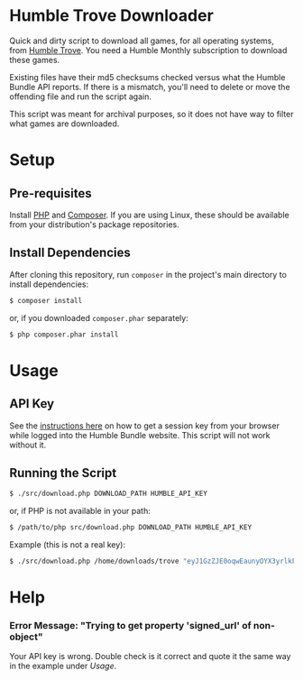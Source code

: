# Humble Trove Downloader

Quick and dirty script to download all games, for all operating
systems, from [Humble Trove](https://www.humblebundle.com/monthly/trove). You
need a Humble Monthly subscription to download these games.

Existing files have their md5 checksums checked versus what the Humble Bundle API
reports. If there is a mismatch, you'll need to delete or move the offending
file and run the script again.

This script was meant for archival purposes, so it does not have way to filter
what games are downloaded.

# Setup

## Pre-requisites

Install [PHP](https://www.php.net/) and [Composer](https://getcomposer.org/). If
you are using Linux, these should be available from your distribution's package
repositories.

## Install Dependencies

After cloning this repository, run `composer` in the project's main directory
 to install dependencies:

```bash
$ composer install
```

or, if you downloaded `composer.phar` separately:

```bash
$ php composer.phar install
```

# Usage

## API Key

See the [instructions here](https://github.com/talonius/hb-downloader/wiki/Using-Session-Information-From-Windows-For-hb-downloader) on
how to get a session key from your browser while logged into the Humble Bundle website. This script will not work without
it.

## Running the Script

```bash
$ ./src/download.php DOWNLOAD_PATH HUMBLE_API_KEY
```

or, if PHP is not available in your path:

```bash
$ /path/to/php src/download.php DOWNLOAD_PATH HUMBLE_API_KEY
```

Example (this is not a real key):

```bash
$ ./src/download.php /home/downloads/trove "eyJ1GzZJE0oqwEaunyOYX3yrlkFUxPJq8PFWCgkKOHM00\075|1566665561|JR7m2nO769sO2Je4C2fE"
```

# Help

### Error Message: "Trying to get property 'signed_url' of non-object"

Your API key is wrong. Double check is it correct and quote it the same way in the example under *Usage*.

